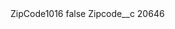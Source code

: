 <?xml version="1.0" encoding="UTF-8"?>
<CustomMetadata xmlns="http://soap.sforce.com/2006/04/metadata" xmlns:xsi="http://www.w3.org/2001/XMLSchema-instance" xmlns:xsd="http://www.w3.org/2001/XMLSchema">
    <label>ZipCode1016</label>
    <protected>false</protected>
    <values>
        <field>Zipcode__c</field>
        <value xsi:type="xsd:string">20646</value>
    </values>
</CustomMetadata>
